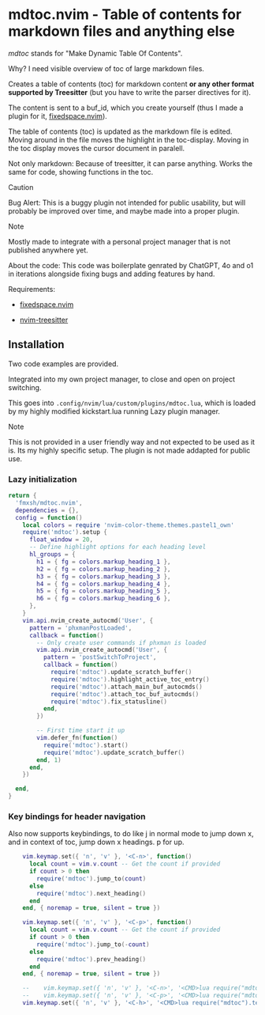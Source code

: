 # mdtoc.nvim - Table of contents for markdown files and anything else

_mdtoc_ stands for "Make Dynamic Table Of Contents".

Why? I need visible overview of toc of large markdown files.

Creates a table of contents (toc) for markdown content **or any other format supported by Treesitter** (but you have to write the parser directives for it).

The content is sent to a buf_id, which you create yourself (thus I made a plugin for it, [fixedspace.nvim](https://github.com/fmxsh/fixedspace.nvim)).

The table of contents (toc) is updated as the markdown file is edited. Moving around in the file moves the highlight in the toc-display. Moving in the toc display moves the cursor document in paralell.

Not only markdown: Because of treesitter, it can parse anything. Works the same for code, showing functions in the toc.

> [!Caution]
> Bug Alert: This is a buggy plugin not intended for public usability, but will probably be improved over time, and maybe made into a proper plugin.

> [!Note]
> Mostly made to integrate with a personal project manager that is not published anywhere yet.

About the code: This code was boilerplate genrated by ChatGPT, 4o and o1 in iterations alongside fixing bugs and adding features by hand.

Requirements:

- [fixedspace.nvim](https://github.com/fmxsh/fixedspace.nvim)

- [nvim-treesitter](https://github.com/nvim-treesitter/nvim-treesitter)

## Installation

Two code examples are provided.

Integrated into my own project manager, to close and open on project switching.

This goes into `.config/nvim/lua/custom/plugins/mdtoc.lua`, which is loaded by my highly modified kickstart.lua running Lazy plugin manager.

> [!Note]
> This is not provided in a user friendly way and not expected to be used as it is. Its my highly specific setup. The plugin is not made addapted for public use.

### Lazy initialization

```lua
return {
  'fmxsh/mdtoc.nvim',
  dependencies = {},
  config = function()
    local colors = require 'nvim-color-theme.themes.pastel1_own'
    require('mdtoc').setup {
      float_window = 20,
      -- Define highlight options for each heading level
      hl_groups = {
        h1 = { fg = colors.markup_heading_1 },
        h2 = { fg = colors.markup_heading_2 },
        h3 = { fg = colors.markup_heading_3 },
        h4 = { fg = colors.markup_heading_4 },
        h5 = { fg = colors.markup_heading_5 },
        h6 = { fg = colors.markup_heading_6 },
      },
    }
    vim.api.nvim_create_autocmd('User', {
      pattern = 'phxmanPostLoaded',
      callback = function()
        -- Only create user commands if phxman is loaded
        vim.api.nvim_create_autocmd('User', {
          pattern = 'postSwitchToProject',
          callback = function()
            require('mdtoc').update_scratch_buffer()
            require('mdtoc').highlight_active_toc_entry()
            require('mdtoc').attach_main_buf_autocmds()
            require('mdtoc').attach_toc_buf_autocmds()
            require('mdtoc').fix_statusline()
          end,
        })

        -- First time start it up
        vim.defer_fn(function()
          require('mdtoc').start()
          require('mdtoc').update_scratch_buffer()
        end, 1)
      end,
    })

  end,
}
```

### Key bindings for header navigation

Also now supports keybindings, to do like <num>j in normal mode to jump down x, and in context of toc, jump down x headings. <num>p for up.

```lua
    vim.keymap.set({ 'n', 'v' }, '<C-n>', function()
      local count = vim.v.count -- Get the count if provided
      if count > 0 then
        require('mdtoc').jump_to(count)
      else
        require('mdtoc').next_heading()
      end
    end, { noremap = true, silent = true })

    vim.keymap.set({ 'n', 'v' }, '<C-p>', function()
      local count = vim.v.count -- Get the count if provided
      if count > 0 then
        require('mdtoc').jump_to(-count)
      else
        require('mdtoc').prev_heading()
      end
    end, { noremap = true, silent = true })

    --    vim.keymap.set({ 'n', 'v' }, '<C-n>', '<CMD>lua require("mdtoc").next_heading()<CR>', { noremap = true, silent = true })
    --    vim.keymap.set({ 'n', 'v' }, '<C-p>', '<CMD>lua require("mdtoc").prev_heading()<CR>', { noremap = true, silent = true })
    vim.keymap.set({ 'n', 'v' }, '<C-h>', '<CMD>lua require("mdtoc").telescope_headings()<CR>', { noremap = true, silent = true })
```
